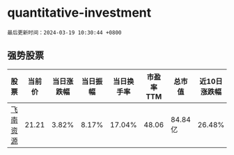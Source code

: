 # quantitative-investment

`最后更新时间：2024-03-19 10:30:44 +0800`

## 强势股票

|股票|当前价|当日涨跌幅|当日振幅|当日换手率|市盈率TTM|总市值|近10日涨跌幅|
|----|----|----|----|----|----|----|----|
|[飞南资源](https://xueqiu.com/S/SZ301500)|21.21|3.82%|8.17%|17.04%|48.06|84.84亿|26.48%|
